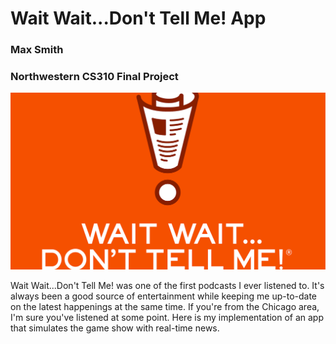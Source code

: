 <h1>Wait Wait...Don't Tell Me! App</h1>
<h3>Max Smith</h3>
<h3>Northwestern CS310 Final Project</h3>

<img src="npr.jpg" alt="Wait Wait...Don't Tell Me! logo">

<p>Wait Wait...Don't Tell Me! was one of the first podcasts I ever listened to. It's always been a good source of entertainment while keeping me up-to-date on the latest happenings at the same time. If you're from the Chicago area, I'm sure you've listened at some point. Here is my implementation of an app that simulates the game show with real-time news.</p>
